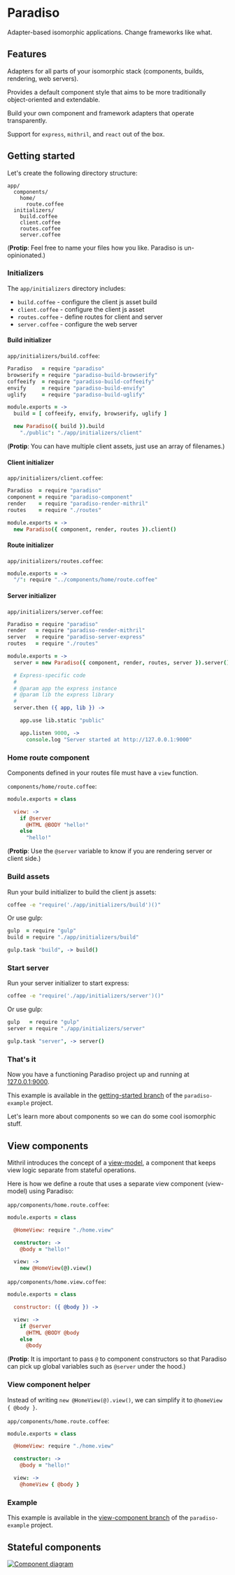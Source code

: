 # Paradiso

Adapter-based isomorphic applications. Change frameworks like what.

## Features

Adapters for all parts of your isomorphic stack (components, builds, rendering, web servers).

Provides a default component style that aims to be more traditionally object-oriented and extendable.

Build your own component and framework adapters that operate transparently.

Support for `express`, `mithril`, and `react` out of the box.

## Getting started

Let's create the following directory structure:

    app/
      components/
        home/
          route.coffee
      initializers/
        build.coffee
        client.coffee
        routes.coffee
        server.coffee

(**Protip**: Feel free to name your files how you like. Paradiso is un-opinionated.)

### Initializers

The `app/initializers` directory includes:
 
* `build.coffee` - configure the client js asset build
* `client.coffee` - configure the client js asset
* `routes.coffee` - define routes for client and server
* `server.coffee` - configure the web server

#### Build initializer

`app/initializers/build.coffee`:

```coffee
Paradiso   = require "paradiso"
browserify = require "paradiso-build-browserify"
coffeeify  = require "paradiso-build-coffeeify"
envify     = require "paradiso-build-envify"
uglify     = require "paradiso-build-uglify"

module.exports = ->
  build = [ coffeeify, envify, browserify, uglify ]

  new Paradiso({ build }).build
    "./public": "./app/initializers/client"
```

(**Protip**: You can have multiple client assets, just use an array of filenames.)

#### Client initializer

`app/initializers/client.coffee`:

```coffee
Paradiso  = require "paradiso"
component = require "paradiso-component"
render    = require "paradiso-render-mithril"
routes    = require "./routes"

module.exports = ->
  new Paradiso({ component, render, routes }).client()
```

#### Route initializer

`app/initializers/routes.coffee`:

```coffee
module.exports = ->
  "/": require "../components/home/route.coffee"
```

#### Server initializer

`app/initializers/server.coffee`: 

```coffee
Paradiso = require "paradiso"
render   = require "paradiso-render-mithril"
server   = require "paradiso-server-express"
routes   = require "./routes"

module.exports = ->
  server = new Paradiso({ component, render, routes, server }).server()

  # Express-specific code
  #
  # @param app the express instance
  # @param lib the express library
  #
  server.then ({ app, lib }) ->

    app.use lib.static "public"

    app.listen 9000, ->
      console.log "Server started at http://127.0.0.1:9000"
```

### Home route component

Components defined in your routes file must have a `view` function.

`components/home/route.coffee`:

```coffee
module.exports = class

  view: ->
    if @server
      @HTML @BODY "hello!"
    else
      "hello!"
```

(**Protip**: Use the `@server` variable to know if you are rendering server or client side.)

### Build assets

Run your build initializer to build the client js assets:

```bash
coffee -e "require('./app/initializers/build')()"
```

Or use gulp:

```coffee
gulp  = require "gulp"
build = require "./app/initializers/build"

gulp.task "build", -> build()
```

### Start server

Run your server initializer to start express:

```bash
coffee -e "require('./app/initializers/server')()"
```

Or use gulp:

```coffee
gulp   = require "gulp"
server = require "./app/initializers/server"

gulp.task "server", -> server()
```

### That's it

Now you have a functioning Paradiso project up and running at [127.0.0.1:9000](http://127.0.0.1:9000).

This example is available in the [getting-started branch](https://github.com/invrs/paradiso-example/tree/getting-started) of the `paradiso-example` project.

Let's learn more about components so we can do some cool isomorphic stuff.

## View components

Mithril introduces the concept of a [view-model](http://lhorie.github.io/mithril-blog/what-is-a-view-model.html), a component that keeps view logic separate from stateful operations.

Here is how we define a route that uses a separate view component (view-model) using Paradiso:

`app/components/home.route.coffee`:

```coffee
module.exports = class

  @HomeView: require "./home.view"

  constructor: ->
    @body = "hello!"

  view: ->
    new @HomeView(@).view()
```

`app/components/home.view.coffee`:

```coffee
module.exports = class

  constructor: ({ @body }) ->

  view: ->
    if @server
      @HTML @BODY @body
    else
      @body
```

(**Protip**: It is important to pass `@` to component constructors so that Paradiso can pick up global variables such as `@server` under the hood.)

### View component helper

Instead of writing `new @HomeView(@).view()`, we can simplify it to `@homeView { @body }`.

`app/components/home.route.coffee`:

```coffee
module.exports = class

  @HomeView: require "./home.view"

  constructor: ->
    @body = "hello!"

  view: ->
    @homeView { @body }
```

### Example

This example is available in the [view-component branch](https://github.com/invrs/paradiso-example/tree/view-component) of the `paradiso-example` project.

## Stateful components

[![Component diagram](https://www.gliffy.com/go/publish/image/8457893/L.png)](https://www.gliffy.com/go/publish/image/8457893/L.png)
